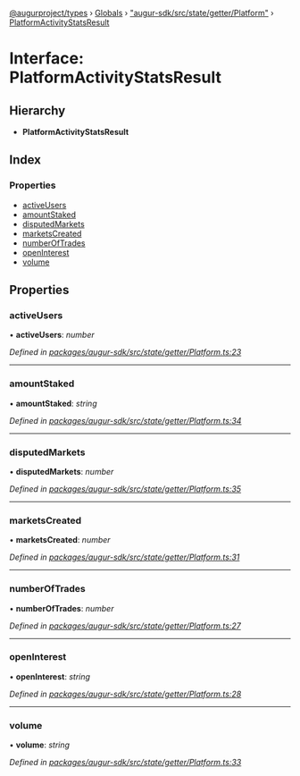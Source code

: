 [@augurproject/types](../README.md) › [Globals](../globals.md) › ["augur-sdk/src/state/getter/Platform"](../modules/_augur_sdk_src_state_getter_platform_.md) › [PlatformActivityStatsResult](_augur_sdk_src_state_getter_platform_.platformactivitystatsresult.md)

# Interface: PlatformActivityStatsResult

## Hierarchy

* **PlatformActivityStatsResult**

## Index

### Properties

* [activeUsers](_augur_sdk_src_state_getter_platform_.platformactivitystatsresult.md#activeusers)
* [amountStaked](_augur_sdk_src_state_getter_platform_.platformactivitystatsresult.md#amountstaked)
* [disputedMarkets](_augur_sdk_src_state_getter_platform_.platformactivitystatsresult.md#disputedmarkets)
* [marketsCreated](_augur_sdk_src_state_getter_platform_.platformactivitystatsresult.md#marketscreated)
* [numberOfTrades](_augur_sdk_src_state_getter_platform_.platformactivitystatsresult.md#numberoftrades)
* [openInterest](_augur_sdk_src_state_getter_platform_.platformactivitystatsresult.md#openinterest)
* [volume](_augur_sdk_src_state_getter_platform_.platformactivitystatsresult.md#volume)

## Properties

###  activeUsers

• **activeUsers**: *number*

*Defined in [packages/augur-sdk/src/state/getter/Platform.ts:23](https://github.com/AugurProject/augur/blob/88b6e76efb/packages/augur-sdk/src/state/getter/Platform.ts#L23)*

___

###  amountStaked

• **amountStaked**: *string*

*Defined in [packages/augur-sdk/src/state/getter/Platform.ts:34](https://github.com/AugurProject/augur/blob/88b6e76efb/packages/augur-sdk/src/state/getter/Platform.ts#L34)*

___

###  disputedMarkets

• **disputedMarkets**: *number*

*Defined in [packages/augur-sdk/src/state/getter/Platform.ts:35](https://github.com/AugurProject/augur/blob/88b6e76efb/packages/augur-sdk/src/state/getter/Platform.ts#L35)*

___

###  marketsCreated

• **marketsCreated**: *number*

*Defined in [packages/augur-sdk/src/state/getter/Platform.ts:31](https://github.com/AugurProject/augur/blob/88b6e76efb/packages/augur-sdk/src/state/getter/Platform.ts#L31)*

___

###  numberOfTrades

• **numberOfTrades**: *number*

*Defined in [packages/augur-sdk/src/state/getter/Platform.ts:27](https://github.com/AugurProject/augur/blob/88b6e76efb/packages/augur-sdk/src/state/getter/Platform.ts#L27)*

___

###  openInterest

• **openInterest**: *string*

*Defined in [packages/augur-sdk/src/state/getter/Platform.ts:28](https://github.com/AugurProject/augur/blob/88b6e76efb/packages/augur-sdk/src/state/getter/Platform.ts#L28)*

___

###  volume

• **volume**: *string*

*Defined in [packages/augur-sdk/src/state/getter/Platform.ts:33](https://github.com/AugurProject/augur/blob/88b6e76efb/packages/augur-sdk/src/state/getter/Platform.ts#L33)*
